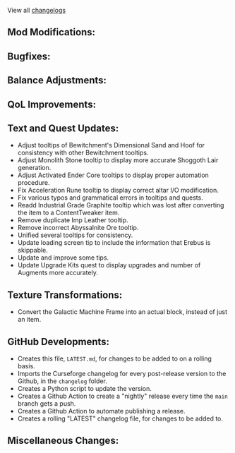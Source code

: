 
View all [changelogs](https://github.com/Divine-Journey-2/Divine-Journey-2/tree/main/changelog)

## Mod Modifications:



## Bugfixes:



## Balance Adjustments:



## QoL Improvements:



## Text and Quest Updates:

- Adjust tooltips of Bewitchment's Dimensional Sand and Hoof for consistency with other Bewitchment tooltips.
- Adjust Monolith Stone tooltip to display more accurate Shoggoth Lair generation.
- Adjust Activated Ender Core tooltips to display proper automation procedure.
- Fix Acceleration Rune tooltip to display correct altar I/O modification.
- Fix various typos and grammatical errors in tooltips and quests.
- Readd Industrial Grade Graphite tooltip which was lost after converting the item to a ContentTweaker item.
- Remove duplicate Imp Leather tooltip.
- Remove incorrect Abyssalnite Ore tooltip.
- Unified several tooltips for consistency.
- Update loading screen tip to include the information that Erebus is skippable.
- Update and improve some tips.
- Update Upgrade Kits quest to display upgrades and number of Augments more accurately.

## Texture Transformations:

- Convert the Galactic Machine Frame into an actual block, instead of just an item.

## GitHub Developments:

- Creates this file, `LATEST.md`, for changes to be added to on a rolling basis.
- Imports the Curseforge changelog for every post-release version to the Github, in the `changelog` folder.
- Creates a Python script to update the version.
- Creates a Github Action to create a "nightly" release every time the `main` branch gets a push.
- Creates a Github Action to automate publishing a release.
- Creates a rolling "LATEST" changelog file, for changes to be added to.

## Miscellaneous Changes:

